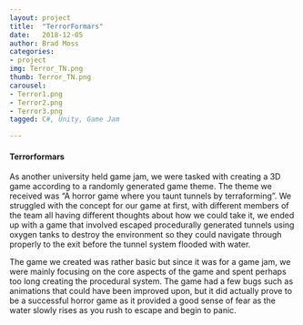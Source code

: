 ```yaml
---
layout: project
title:  "TerrorFormars"
date:   2018-12-05
author: Brad Moss
categories:
- project
img: Terror_TN.png
thumb: Terror_TN.png
carousel:
- Terror1.png
- Terror2.png
- Terror3.png
tagged: C#, Unity, Game Jam

---
```

#### Terrorformars

As another university held game jam, we were tasked with creating a 3D game according to a randomly generated game theme. The theme we received was “A horror game where you taunt tunnels by terraforming”. We struggled with the concept for our game at first, with different members of the team all having different thoughts about how we could take it, we ended up with a game that involved escaped procedurally generated tunnels using oxygen tanks to destroy the environment so they could navigate through properly to the exit before the tunnel system flooded with water.

The game we created was rather basic but since it was for a game jam, we were mainly focusing on the core aspects of the game and spent perhaps too long creating the procedural system. The game had a few bugs such as animations that could have been improved upon, but it did actually prove to be a successful horror game as it provided a good sense of fear as the water slowly rises as you rush to escape and begin to panic.
